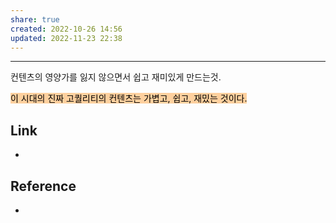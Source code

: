 ```yaml
---
share: true
created: 2022-10-26 14:56
updated: 2022-11-23 22:38
---
```


---

컨텐츠의 영양가를 잃지 않으면서
쉽고 재미있게 만드는것.

<mark style="background: #FFB86CA6;">이 시대의 진짜 고퀄리티의 컨텐츠는
가볍고, 쉽고, 재밌는 것이다.</mark>



## Link
- 


## Reference
- 